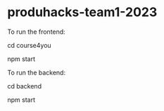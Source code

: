 # produhacks-team1-2023

To run the frontend:

cd course4you

npm start

To run the backend:

cd backend

npm start
